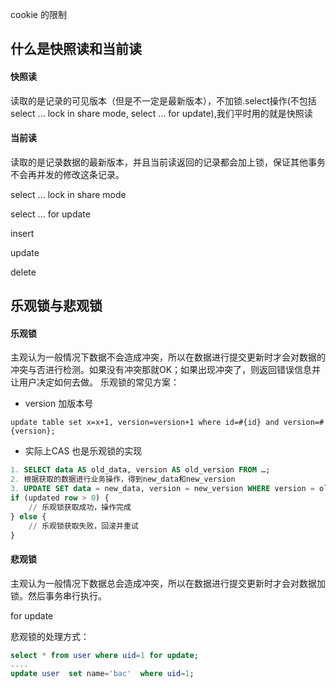 cookie 的限制



## 什么是快照读和当前读

#### 快照读

读取的是记录的可见版本（但是不一定是最新版本），不加锁.select操作(不包括 select ... lock in share mode, select ... for update),我们平时用的就是快照读

#### 当前读

读取的是记录数据的最新版本，并且当前读返回的记录都会加上锁，保证其他事务不会再并发的修改这条记录。

select ... lock in share mode

select ... for update

insert

update

delete

## 乐观锁与悲观锁

#### 乐观锁

主观认为一般情况下数据不会造成冲突，所以在数据进行提交更新时才会对数据的冲突与否进行检测。如果没有冲突那就OK；如果出现冲突了，则返回错误信息并让用户决定如何去做。
乐观锁的常见方案：

* version 加版本号

```
update table set x=x+1, version=version+1 where id=#{id} and version=#{version};
```

* 实际上CAS 也是乐观锁的实现

```sql
1. SELECT data AS old_data, version AS old_version FROM …;
2. 根据获取的数据进行业务操作，得到new_data和new_version
3. UPDATE SET data = new_data, version = new_version WHERE version = old_version
if (updated row > 0) {
    // 乐观锁获取成功，操作完成
} else {
    // 乐观锁获取失败，回滚并重试
}
```



#### 悲观锁

主观认为一般情况下数据总会造成冲突，所以在数据进行提交更新时才会对数据加锁。然后事务串行执行。

for update

悲观锁的处理方式：

```sql
select * from user where uid=1 for update;
....
update user  set name='bac'  where uid=1;
```

